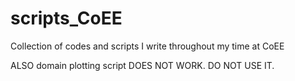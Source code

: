 # scripts_CoEE
Collection of codes and scripts I write throughout my time at CoEE

ALSO domain plotting script DOES NOT WORK. DO NOT USE IT.
